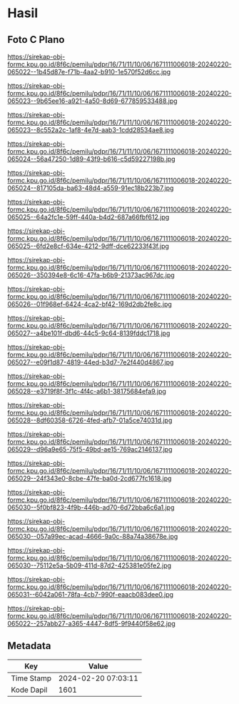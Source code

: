 # Hasil

## Foto C Plano

https://sirekap-obj-formc.kpu.go.id/8f6c/pemilu/pdpr/16/71/11/10/06/1671111006018-20240220-065022--1b45d87e-f71b-4aa2-b910-1e570f52d6cc.jpg

https://sirekap-obj-formc.kpu.go.id/8f6c/pemilu/pdpr/16/71/11/10/06/1671111006018-20240220-065023--9b65ee16-a921-4a50-8d69-677859533488.jpg

https://sirekap-obj-formc.kpu.go.id/8f6c/pemilu/pdpr/16/71/11/10/06/1671111006018-20240220-065023--8c552a2c-1af8-4e7d-aab3-1cdd28534ae8.jpg

https://sirekap-obj-formc.kpu.go.id/8f6c/pemilu/pdpr/16/71/11/10/06/1671111006018-20240220-065024--56a47250-1d89-43f9-b616-c5d59227198b.jpg

https://sirekap-obj-formc.kpu.go.id/8f6c/pemilu/pdpr/16/71/11/10/06/1671111006018-20240220-065024--817105da-ba63-48d4-a559-91ec18b223b7.jpg

https://sirekap-obj-formc.kpu.go.id/8f6c/pemilu/pdpr/16/71/11/10/06/1671111006018-20240220-065025--64a2fc1e-59ff-440a-b4d2-687a66fbf612.jpg

https://sirekap-obj-formc.kpu.go.id/8f6c/pemilu/pdpr/16/71/11/10/06/1671111006018-20240220-065025--6fd2e8cf-634e-4212-9dff-dce62233f43f.jpg

https://sirekap-obj-formc.kpu.go.id/8f6c/pemilu/pdpr/16/71/11/10/06/1671111006018-20240220-065026--350394e8-6c16-47fa-b6b9-21373ac967dc.jpg

https://sirekap-obj-formc.kpu.go.id/8f6c/pemilu/pdpr/16/71/11/10/06/1671111006018-20240220-065026--01f968ef-6424-4ca2-bf42-169d2db2fe8c.jpg

https://sirekap-obj-formc.kpu.go.id/8f6c/pemilu/pdpr/16/71/11/10/06/1671111006018-20240220-065027--a4be101f-dbd6-44c5-9c64-8139fddc1718.jpg

https://sirekap-obj-formc.kpu.go.id/8f6c/pemilu/pdpr/16/71/11/10/06/1671111006018-20240220-065027--e09f1d87-4819-44ed-b3d7-7e2f440d4867.jpg

https://sirekap-obj-formc.kpu.go.id/8f6c/pemilu/pdpr/16/71/11/10/06/1671111006018-20240220-065028--e3719f8f-3f1c-4f4c-a6b1-38175684efa9.jpg

https://sirekap-obj-formc.kpu.go.id/8f6c/pemilu/pdpr/16/71/11/10/06/1671111006018-20240220-065028--8df60358-6726-4fed-afb7-01a5ce74031d.jpg

https://sirekap-obj-formc.kpu.go.id/8f6c/pemilu/pdpr/16/71/11/10/06/1671111006018-20240220-065029--d96a9e65-75f5-49bd-ae15-769ac2146137.jpg

https://sirekap-obj-formc.kpu.go.id/8f6c/pemilu/pdpr/16/71/11/10/06/1671111006018-20240220-065029--24f343e0-8cbe-47fe-ba0d-2cd677fc1618.jpg

https://sirekap-obj-formc.kpu.go.id/8f6c/pemilu/pdpr/16/71/11/10/06/1671111006018-20240220-065030--5f0bf823-4f9b-446b-ad70-6d72bba6c6a1.jpg

https://sirekap-obj-formc.kpu.go.id/8f6c/pemilu/pdpr/16/71/11/10/06/1671111006018-20240220-065030--057a99ec-acad-4666-9a0c-88a74a38678e.jpg

https://sirekap-obj-formc.kpu.go.id/8f6c/pemilu/pdpr/16/71/11/10/06/1671111006018-20240220-065030--75112e5a-5b09-411d-87d2-425381e05fe2.jpg

https://sirekap-obj-formc.kpu.go.id/8f6c/pemilu/pdpr/16/71/11/10/06/1671111006018-20240220-065031--6042a061-78fa-4cb7-990f-eaacb083dee0.jpg

https://sirekap-obj-formc.kpu.go.id/8f6c/pemilu/pdpr/16/71/11/10/06/1671111006018-20240220-065022--257abb27-a365-4447-8df5-9f9440f58e62.jpg


## Metadata

| Key        | Value               |
| ---------- | ------------------- |
| Time Stamp | 2024-02-20 07:03:11 |
| Kode Dapil | 1601                |



